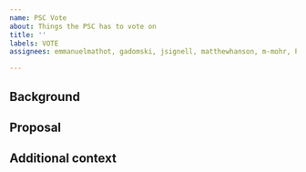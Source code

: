 ```yaml
---
name: PSC Vote
about: Things the PSC has to vote on
title: ''
labels: VOTE
assignees: emmanuelmathot, gadomski, jsignell, matthewhanson, m-mohr, PowerChell

---
```


## Background
<!-- Add some background on your proposal -->


## Proposal
<!-- Briefly describe what PSC members have to vote on -->


## Additional context
<!-- Add additional notes and remarks, including the deadline for votes (now +20 business days, including any local public holidays) -->
